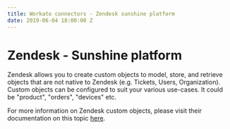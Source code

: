 ```yaml
---
title: Workato connectors - Zendesk sunshine platform
date: 2019-06-04 18:00:00 Z
---
```


# Zendesk - Sunshine platform

Zendesk allows you to create custom objects to model, store, and retrieve objects that are not native to Zendesk (e.g. Tickets, Users, Organization). Custom objects can be configured to suit your various use-cases. It could be "product", "orders", "devices" etc.

For more information on Zendesk custom objects, please visit their documentation on this topic [here](https://develop.zendesk.com/hc/en-us/articles/360002124307-What-is-the-Sunshine-platform-).
